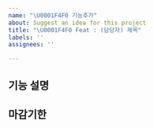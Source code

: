 ```yaml
---
name: "\U0001F4F0 기능추가"
about: Suggest an idea for this project
title: "\U0001F4F0 Feat : (담당자) 제목"
labels: ''
assignees: ''

---
```


## 기능 설명

## 마감기한
